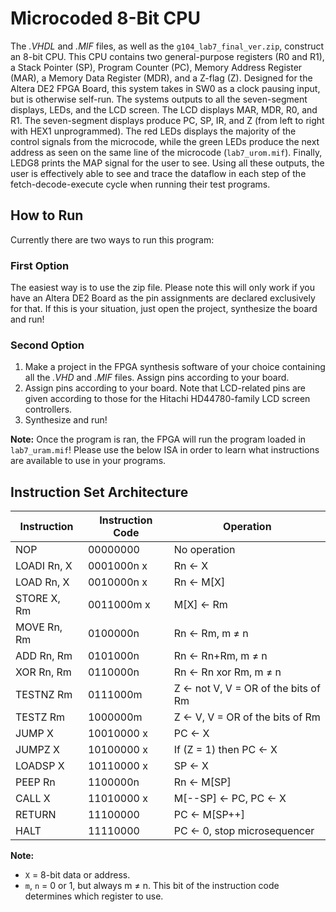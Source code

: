 # Microcoded 8-Bit CPU
The *.VHDL* and *.MIF* files, as well as the `g104_lab7_final_ver.zip`, construct an 8-bit CPU. This CPU contains two general-purpose registers (R0 and R1), a Stack Pointer (SP), Program Counter (PC), Memory Address Register (MAR), a Memory Data Register (MDR), and a Z-flag (Z). Designed for the Altera DE2 FPGA Board, this system takes in SW0 as a clock pausing input, but is otherwise self-run. The systems outputs to all the seven-segment displays, LEDs, and the LCD screen. The LCD displays MAR, MDR, R0, and R1. The seven-segment displays produce PC, SP, IR, and Z (from left to right with HEX1 unprogrammed). The red LEDs displays the majority of the control signals from the microcode, while the green LEDs produce the next address as seen on the same line of the microcode (`lab7_urom.mif`). Finally, LEDG8 prints the MAP signal for the user to see. Using all these outputs, the user is effectively	able to see and trace the dataflow in each step of the fetch-decode-execute cycle when running their test programs.

## How to Run
Currently there are two ways to run this program:
### First Option
The easiest way is to use the zip file. Please note this will only work if you have an Altera DE2 Board as the pin assignments are declared exclusively for that. If this is your situation, just open the project, synthesize the board and run!
### Second Option
1) Make a project in the FPGA synthesis software of your choice containing all the *.VHD* and *.MIF* files. Assign pins according to your board.
2) Assign pins according to your board. Note that LCD-related pins are given according to those for the Hitachi HD44780-family LCD screen controllers.
3) Synthesize and run!

**Note:** Once the program is ran, the FPGA will run the program loaded in `lab7_uram.mif`! Please use the below ISA in order to learn what instructions are available to use in your programs.

## Instruction Set Architecture
| Instruction | Instruction Code | Operation                                    |
|-------------|------------------|----------------------------------------------|
| NOP         | 00000000         | No operation                                |
| LOADI Rn, X  | 0001000n x       | Rn ← X                                      |
| LOAD Rn, X   | 0010000n x       | Rn ← M[X]                                   |
| STORE X, Rm  | 0011000m x       | M[X] ← Rm                                   |
| MOVE Rn, Rm  | 0100000n         | Rn ← Rm, m ≠ n                              |
| ADD Rn, Rm   | 0101000n         | Rn ← Rn+Rm, m ≠ n                           |
| XOR Rn, Rm   | 0110000n         | Rn ← Rn xor Rm, m ≠ n                       |
| TESTNZ Rm   | 0111000m         | Z ← not V, V = OR of the bits of Rm         |
| TESTZ Rm    | 1000000m         | Z ← V, V = OR of the bits of Rm             |
| JUMP X      | 10010000 x       | PC ← X                                      |
| JUMPZ X     | 10100000 x       | If (Z = 1) then PC ← X                      |
| LOADSP X    | 10110000 x       | SP ← X                                      |
| PEEP Rn     | 1100000n         | Rn ← M[SP]                                  |
| CALL X      | 11010000 x       | M[--SP] ← PC, PC ← X                        |
| RETURN      | 11100000         | PC ← M[SP++]                                |
| HALT        | 11110000         | PC ← 0, stop microsequencer                 |

**Note:**  
- `X` = 8-bit data or address.  
- `m`, `n` = 0 or 1, but always m ≠ n. This bit of the instruction code determines which register to use.
